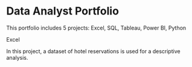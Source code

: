 # Data Analyst Portfolio
This portfolio includes 5 projects: Excel, SQL, Tableau, Power BI, Python

<p> Excel </p>
<p> In this project, a dataset of hotel reservations is used for a descriptive analysis.  </p>
